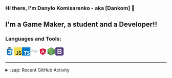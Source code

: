 ### Hi there, I'm Danylo Komisarenko - aka [Dankom] 👋
## I'm a Game Maker, a student and a Developer!!

### Languages and Tools:
<img align="left" alt="CSS3" width="26px" src="https://raw.githubusercontent.com/github/explore/80688e429a7d4ef2fca1e82350fe8e3517d3494d/topics/css/css.png" />
<img align="left" alt="JavaScript" width="26px" src="https://raw.githubusercontent.com/github/explore/80688e429a7d4ef2fca1e82350fe8e3517d3494d/topics/javascript/javascript.png" />
<img align="left" alt="Typescript" width="26px" src="https://raw.githubusercontent.com/github/explore/80688e429a7d4ef2fca1e82350fe8e3517d3494d/topics/typescript/typescript.png" />
<img align="left" alt="Java" width="26px" src="https://raw.githubusercontent.com/github/explore/80688e429a7d4ef2fca1e82350fe8e3517d3494d/topics/java/java.png" />
<img align="left" alt="Angular" width="26px" src="https://raw.githubusercontent.com/github/explore/80688e429a7d4ef2fca1e82350fe8e3517d3494d/topics/angular/angular.png" />
<img align="left" alt="NodeJS" width="26px" src="https://raw.githubusercontent.com/github/explore/80688e429a7d4ef2fca1e82350fe8e3517d3494d/topics/nodejs/nodejs.png" />
<img align="left" alt="Bootstrap" width="26px" src="https://raw.githubusercontent.com/github/explore/80688e429a7d4ef2fca1e82350fe8e3517d3494d/topics/bootstrap/bootstrap.png" />

<br />
<br />

---

<details>
  <summary>:zap: Recent GitHub Activity</summary>
  
<!--START_SECTION:activity-->
1. 🗣 Commented on [#2](https://github.com/Dankom/portfolio-sass/issues/2) in [Dankom/portfolio-sass](https://github.com/Dankom/portfolio-sass)
2. ❗️ Closed issue [#2](https://github.com/Dankom/portfolio-sass/issues/2) in [Dankom/portfolio-sass](https://github.com/Dankom/portfolio-sass)
3. ❌ Closed PR [#11](https://github.com/Dankom/free-developer-resources/pull/11) in [Dankom/free-developer-resources](https://github.com/Dankom/free-developer-resources)
4. 🗣 Commented on [#11](https://github.com/Dankom/free-developer-resources/issues/11) in [Dankom/free-developer-resources](https://github.com/Dankom/free-developer-resources)
5. 🎉 Merged PR [#10](https://github.com/Dankom/free-developer-resources/pull/10) in [Dankom/free-developer-resources](https://github.com/Dankom/free-developer-resources)
<!--END_SECTION:activity-->

</details>